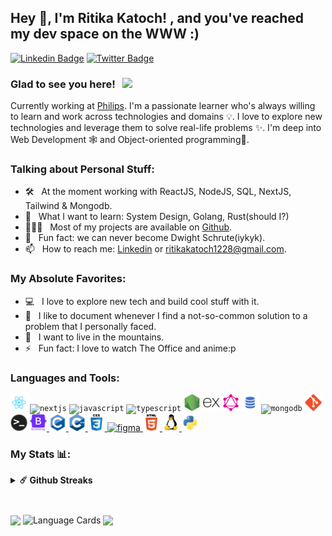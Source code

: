 ## Hey 👋, I'm Ritika Katoch! , and you've reached my dev space on the WWW :)

<!-- [![Website Badge](https://img.shields.io/badge/Website-3b5998?style=flat-square&logo=google-chrome&logoColor=white)](https://vikrantbhat.com/) -->

[![Linkedin Badge](https://img.shields.io/badge/LinkedIn-0077B5?style=for-the-badge&logo=linkedin&logoColor=white)](https://linkedin.com/in/ritikakatoch)
[![Twitter Badge](https://img.shields.io/badge/Twitter-1DA1F2?style=for-the-badge&logo=twitter&logoColor=white)](https://twitter.com/RitikaKatoch_)

### Glad to see you here! &nbsp; ![](https://visitor-badge.glitch.me/badge?page_id=bhatvikrant.bhatvikrant&style=flat-square&color=0088cc)

<img align="right" width="100" alt="" src="assets/rzp.gif" />

Currently working at [Philips](https://www.philips.co.in/). I'm a passionate learner who's always willing to learn and work across technologies and domains 💡. I love to explore new technologies and leverage them to solve real-life problems ✨. I'm deep into Web Development 🕸️  and Object-oriented programming📲.

<img align="right" width="375" alt="" src="https://media.giphy.com/media/v1.Y2lkPTc5MGI3NjExMmp4NGE3Zno4ZXlrOGcyMWI1Z2VoZWhjMWMxOHg0ZHBpbzFscHZ2ZSZlcD12MV9pbnRlcm5hbF9naWZfYnlfaWQmY3Q9Zw/myeDS6IoQrnyqus91Q/giphy.gif" /> 

### Talking about Personal Stuff:

- 🛠 &nbsp; At the moment working with ReactJS, NodeJS, SQL, NextJS, Tailwind & Mongodb.
- 👀 &nbsp; What I want to learn: System Design, Golang, Rust(should I?)
- 👨🏻‍💻 &nbsp; Most of my projects are available on [Github](https://github.com/ritikakatoch).
- 👾 &nbsp; Fun fact: we can never become Dwight Schrute(iykyk). <!-- > var some_var; undefined > some_var == undefined true > undefined = 'i am undefined' -->
- 📫 &nbsp; How to reach me: [Linkedin](https://www.linkedin.com/in/ritikakatoch/) or ritikakatoch1228@gmail.com.
<!-- - 🚀 &nbsp; I’m currently doing Full Stack Development. -->
### My Absolute Favorites:

- 💻 &nbsp; I love to explore new tech and build cool stuff with it.
- 📰 &nbsp; I like to document whenever I find a not-so-common solution to a problem that I personally faced.
- 🍕 &nbsp; I want to live in the mountains.
- ⚡ &nbsp; Fun fact: I love to watch The Office and anime:p

### Languages and Tools:

<code><img height="27" src="https://raw.githubusercontent.com/github/explore/80688e429a7d4ef2fca1e82350fe8e3517d3494d/topics/react/react.png" alt="react"></code>
<code><img height="27" src="https://user-images.githubusercontent.com/50735025/111870070-7f688780-89a8-11eb-9e33-6e7b5ddb9c7a.png" alt="nextjs"></code>
<code><img height="27" src="https://user-images.githubusercontent.com/50735025/111870008-26005880-89a8-11eb-9da3-09faf8c80f9e.png" alt="javascript"></code>
<code><img height="27" src="https://user-images.githubusercontent.com/50735025/111870097-b048bc80-89a8-11eb-9cb4-d679c3f8bce5.png" alt="typescript"></code>
<code><img height="27" src="https://raw.githubusercontent.com/github/explore/80688e429a7d4ef2fca1e82350fe8e3517d3494d/topics/nodejs/nodejs.png" alt="nodejs"></code>
<code><img height="27" src="https://raw.githubusercontent.com/devicons/devicon/master/icons/express/express-original.svg" alt="expressjs"></code>
<code><img height="27" src="https://raw.githubusercontent.com/github/explore/80688e429a7d4ef2fca1e82350fe8e3517d3494d/topics/graphql/graphql.png" alt="graphql"></code>
<code><img height="27" src="https://raw.githubusercontent.com/github/explore/80688e429a7d4ef2fca1e82350fe8e3517d3494d/topics/sql/sql.png" alt="sql"></code>
<code><img height="27" src="https://encrypted-tbn0.gstatic.com/images?q=tbn%3AANd9GcSTTzPAw-55ssm1Im594xYZ9eRQu2JylrkYLg&usqp=CAU" alt="mongodb"></code>
<code><img height="27" src="https://raw.githubusercontent.com/devicons/devicon/master/icons/git/git-original.svg" alt="git"></code>
<code><img height="27" src="https://raw.githubusercontent.com/github/explore/80688e429a7d4ef2fca1e82350fe8e3517d3494d/topics/terminal/terminal.png" alt="terminal"></code>
<a href="https://getbootstrap.com" target="_blank"> <img src="https://raw.githubusercontent.com/devicons/devicon/master/icons/bootstrap/bootstrap-plain-wordmark.svg" alt="bootstrap" width="27" height="27"/> </a> <a href="https://www.cprogramming.com/" target="_blank"> <img src="https://raw.githubusercontent.com/devicons/devicon/master/icons/c/c-original.svg" alt="c" width="27" height="27"/> </a> <a href="https://www.w3schools.com/cpp/" target="_blank"> <img src="https://raw.githubusercontent.com/devicons/devicon/master/icons/cplusplus/cplusplus-original.svg" alt="cplusplus" width="27" height="27"/> </a> <a href="https://www.w3schools.com/css/" target="_blank"> <img src="https://raw.githubusercontent.com/devicons/devicon/master/icons/css3/css3-original-wordmark.svg" alt="css3" width="27" height="27"/> </a> <a href="https://www.figma.com/" target="_blank"> <img src="https://www.vectorlogo.zone/logos/figma/figma-icon.svg" alt="figma" width="27" height="27"/> </a><a href="https://www.w3.org/html/" target="_blank"> <img src="https://raw.githubusercontent.com/devicons/devicon/master/icons/html5/html5-original-wordmark.svg" alt="html5" width="27" height="27"/> </a> <a href="https://developer.mozilla.org/en-US/docs/Web/JavaScript" target="_blank"></a> <a href="https://www.linux.org/" target="_blank"> <img src="https://raw.githubusercontent.com/devicons/devicon/master/icons/linux/linux-original.svg" alt="linux" width="27" height="27"/> </a> <a href="https://www.python.org" target="_blank"> <img src="https://raw.githubusercontent.com/devicons/devicon/master/icons/python/python-original.svg" alt="python" width="27" height="27"/> </a> 


### My Stats 📊:

<details>	
  <summary><b>☄️ Github Streaks</b></summary>
<img height="180em" src="https://github-readme-streak-stats.herokuapp.com/?user=bhatvikrant&hide_border=true" />
</details>

#

<img align="center" src="https://github-readme-stats.vercel.app/api?username=ritikakatoch&hide=issues&count_private=true&show_icons=true&repo=github-readme-stats&show_icons=true&theme=radical" />
<img align="center" alt="Language Cards" src="https://github-readme-stats.vercel.app/api/top-langs/?username=ritikakatoch&layout=compact&theme=radical" />
<img align="center" src="https://komarev.com/ghpvc/?username=ritikakatoch" />
